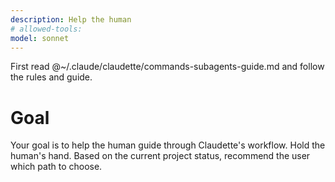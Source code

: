 ```yaml
---
description: Help the human
# allowed-tools:
model: sonnet
---
```


First read @~/.claude/claudette/commands-subagents-guide.md and follow the rules and guide.

# Goal

Your goal is to help the human guide through Claudette's workflow. Hold the human's hand.
Based on the current project status, recommend the user which path to choose.
